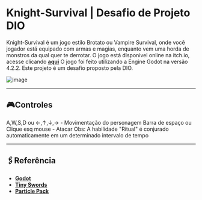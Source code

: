 # Knight-Survival | Desafio de Projeto DIO

Knight-Survival é um jogo estilo Brotato ou Vampire Survival, onde você jogador está equipado com armas e magias,
enquanto vem uma horda de monstros da qual quer te derrotar.
O jogo está disponivel online na itch.io, acesse clicando **[aqui](https://pisao.itch.io/knight-survival)**
O jogo foi feito utilizando a Engine Godot na versão 4.2.2.
Este projeto é um desafio proposto pela DIO.

![image]()

---
## 🎮Controles

A,W,S,D ou ←,↑,↓,→ - Movimentação do personagem
Barra de espaço ou Clique esq mouse - Atacar
Obs: A habilidade "Ritual" é conjurado automaticamente em um determinado intervalo de tempo

---
## 🖇Referência

- **[Godot](https://godotengine.org/)**
- **[Tiny Swords](https://pixelfrog-assets.itch.io/tiny-swords)**
- **[Particle Pack](https://kenney.nl/assets/particle-pack)**
